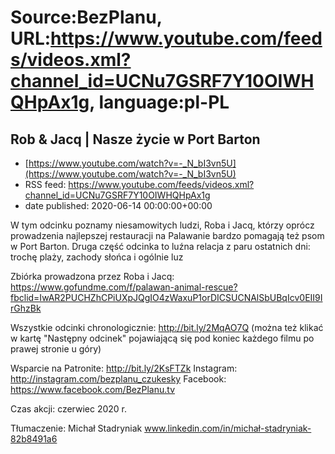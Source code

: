 # Source:BezPlanu, URL:https://www.youtube.com/feeds/videos.xml?channel_id=UCNu7GSRF7Y10OIWHQHpAx1g, language:pl-PL

## Rob & Jacq  |  Nasze życie w Port Barton
 - [https://www.youtube.com/watch?v=-_N_bI3vn5U](https://www.youtube.com/watch?v=-_N_bI3vn5U)
 - RSS feed: https://www.youtube.com/feeds/videos.xml?channel_id=UCNu7GSRF7Y10OIWHQHpAx1g
 - date published: 2020-06-14 00:00:00+00:00

W tym odcinku poznamy niesamowitych ludzi, Roba i Jacq, którzy oprócz prowadzenia najlepszej restauracji na Palawanie bardzo pomagają też psom w Port Barton. Druga część odcinka to luźna relacja z paru ostatnich dni: trochę plaży, zachody słońca i ogólnie luz

Zbiórka prowadzona przez Roba i Jacq:
https://www.gofundme.com/f/palawan-animal-rescue?fbclid=IwAR2PUCHZhCPiUXpJQgIO4zWaxuP1orDICSUCNAlSbUBqIcv0EII9IrGhzBk

Wszystkie odcinki chronologicznie: http://bit.ly/2MqAO7Q
(można też klikać w kartę "Następny odcinek" pojawiającą się pod koniec każdego filmu po prawej stronie u góry)

Wsparcie na Patronite: http://bit.ly/2KsFTZk 
Instagram: http://instagram.com/bezplanu_czukesky 
Facebook: https://www.facebook.com/BezPlanu.tv 

Czas akcji: czerwiec 2020 r.

Tłumaczenie: Michał Stadryniak
www.linkedin.com/in/michał-stadryniak-82b8491a6

